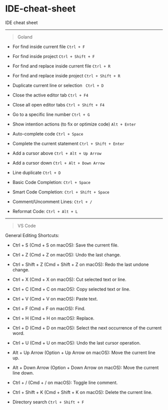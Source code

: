 # IDE-cheat-sheet
IDE cheat sheet

---

> Goland

- For find inside current file `Ctrl + F`

- For find inside project `Ctrl + Shift + F`

- For find and replace inside current file `Ctrl + R`

- For find and replace inside project `Ctrl + Shift + R`

- Duplicate current line or selection ` Ctrl + D`

- Close the active editor tab `Ctrl + F4`

- Close all open editor tabs `Ctrl + Shift + F4`

- Go to a specific line number `Ctrl + G`

- Show intention actions (to fix or optimize code) `Alt + Enter`

- Auto-complete code `Ctrl + Space`

- Complete the current statement `Ctrl + Shift + Enter`

- Add a cursor above `Ctrl + Alt + Up Arrow`

- Add a cursor down `Ctrl + Alt + Down Arrow`

- Line duplicate `Ctrl + D`

- Basic Code Completion: `Ctrl + Space`

- Smart Code Completion: `Ctrl + Shift + Space`

- Comment/Uncomment Lines: `Ctrl + /`

- Reformat Code: `Ctrl + Alt + L`

---

> VS Code

General Editing Shortcuts:

- Ctrl + S (Cmd + S on macOS): Save the current file.
  
- Ctrl + Z (Cmd + Z on macOS): Undo the last change.

- Ctrl + Shift + Z (Cmd + Shift + Z on macOS): Redo the last undone change.

- Ctrl + X (Cmd + X on macOS): Cut selected text or line.
  
- Ctrl + C (Cmd + C on macOS): Copy selected text or line.
  
- Ctrl + V (Cmd + V on macOS): Paste text.
  
- Ctrl + F (Cmd + F on macOS): Find.
  
- Ctrl + H (Cmd + H on macOS): Replace.
  
- Ctrl + D (Cmd + D on macOS): Select the next occurrence of the current word.
  
- Ctrl + U (Cmd + U on macOS): Undo the last cursor operation.
  
- Alt + Up Arrow (Option + Up Arrow on macOS): Move the current line up.
  
- Alt + Down Arrow (Option + Down Arrow on macOS): Move the current line down.
  
- Ctrl + / (Cmd + / on macOS): Toggle line comment.
  
- Ctrl + Shift + K (Cmd + Shift + K on macOS): Delete the current line.

- Directory search `Ctrl + Shift + F`


